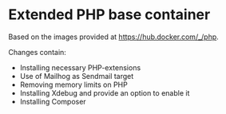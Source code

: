 Extended PHP base container 
===========================

Based on the images provided at https://hub.docker.com/_/php.

Changes contain:
- Installing necessary PHP-extensions
- Use of Mailhog as Sendmail target
- Removing memory limits on PHP
- Installing Xdebug and provide an option to enable it
- Installing Composer